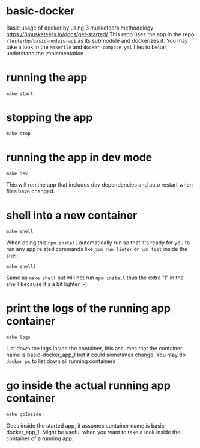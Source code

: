 # basic-docker
Basic usage of docker by using 3 musketeers methodology https://3musketeers.io/docs/get-started/
This repo uses the app in the repo `/lesterbp/basic-nodejs-api` as its submodule and dockerizes it.
You may take a look in the `Makefile` and `docker-compose.yml` files to better understand the implementation.

# running the app
`make start`

# stopping the app
`make stop`

# running the app in dev mode
`make dev`

This will run the app that includes dev dependencies and auto restart when files have changed.

# shell into a new container
`make shell`

When doing this `npm install` automatically run so that it's ready for you to run any app related commands like `npm run linter` or `npm test` inside the shell


`make shelll`

Same as `make shell` but will not run `npm install` thus the extra "l" in the shelll because it's a bit lighter ;-)

# print the logs of the running app container
`make logs`

List down the logs inside the container, this assumes that the container name is basic-docker_app_1 but it could sometimes change. You may do `docker ps` to list down all running containers

# go inside the actual running app container
`make goInside`

Goes inside the started app, it assumes container name is basic-docker_app_1. Might be useful when you want to take a look inside the container of a running app.
